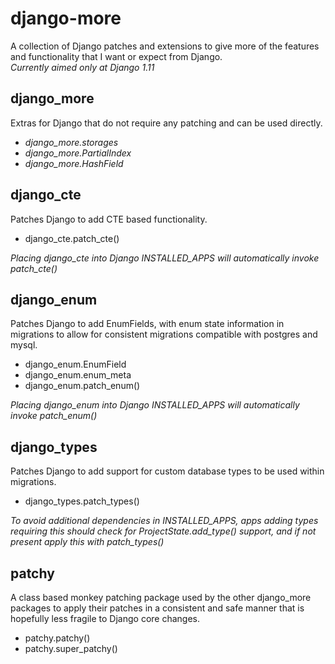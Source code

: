 # django-more

A collection of Django patches and extensions to give more of the features and functionality that I want or expect from Django.  
_Currently aimed only at Django 1.11_


## django_more

Extras for Django that do not require any patching and can be used directly.
 * *django_more.storages*
 * *django_more.PartialIndex*
 * *django_more.HashField*


## django_cte

Patches Django to add CTE based functionality.
* django_cte.patch_cte()

_Placing django_cte into Django INSTALLED_APPS will automatically invoke patch_cte()_


## django_enum

Patches Django to add EnumFields, with enum state information in migrations to allow for consistent migrations compatible with postgres and mysql.
 * django_enum.EnumField
 * django_enum.enum_meta
 * django_enum.patch_enum()

_Placing django_enum into Django INSTALLED_APPS will automatically invoke patch_enum()_


## django_types

Patches Django to add support for custom database types to be used within migrations.
 * django_types.patch_types()

_To avoid additional dependencies in INSTALLED_APPS, apps adding types requiring this should check for ProjectState.add_type() support, and if not present apply this with patch_types()_


## patchy

A class based monkey patching package used by the other django_more packages to apply their patches in a consistent and safe manner that is hopefully less fragile to Django core changes.
* patchy.patchy()
* patchy.super_patchy()
